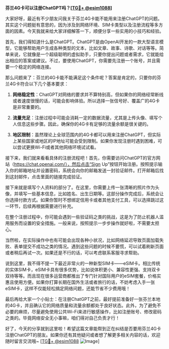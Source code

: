 **芬兰4G卡可以注册ChatGPT吗？[[TG💪+ @esim1088](https://t.me/s/esim1088)]**

大家好呀，最近有不少朋友问我关于芬兰4G卡能不能用来注册ChatGPT的问题。其实这个问题挺有意思的，因为涉及到网络环境、SIM卡类型以及注册流程等多方面的因素。今天我就来给大家详细解答一下，顺便分享一些实用的小技巧和经验。

首先，我们得知道什么是ChatGPT。ChatGPT是由OpenAI开发的一款大型语言模型，它能够帮助用户生成各种类型的文本，比如文章、故事、诗歌、对话等等。简单来说，它就像是一个超级聪明的虚拟助手，只要你提出问题或者需求，它就能给出相应的答案或建议。不过，要使用ChatGPT，你需要先注册一个账号，并且需要一个稳定的网络连接。

那么问题来了：芬兰的4G卡能不能满足这个条件呢？答案是肯定的，只要你的芬兰4G卡符合以下几个基本要求：

1. **网络稳定性**：ChatGPT对网络的要求并不算特别高，但如果你的网络经常断线或者速度很慢的话，可能会影响体验。所以选择一张信号好、覆盖广的4G卡是非常重要的。
   
2. **流量充足**：注册过程中可能会消耗一定的数据流量，尤其是上传头像、填写个人信息这些步骤。因此，确保你的4G卡有足够的流量余额是很关键的。

3. **地区限制**：虽然理论上全球范围内的4G卡都可以用来注册ChatGPT，但实际上某些国家或地区的IP地址可能会受到限制。如果你发现注册时遇到困难，可以尝试更换Wi-Fi或者其他网络环境试试看。

接下来，我们就来看看具体的注册流程吧！首先，你需要访问ChatGPT的官方网站（https://chat.openai.com/），然后点击“Sign Up”按钮开始注册。按照提示输入你的邮箱地址并设置密码，系统会向你的邮箱发送一封验证邮件。打开邮箱后找到这封邮件，点击里面的链接完成验证。

接下来就是填写个人资料的部分了。在这里，你需要上传一张清晰的照片作为头像，并填写一些基本信息，比如姓名、出生日期等。这部分操作完成后，系统会让你选择付款方式。如果你暂时不想绑定信用卡或者其他支付工具，可以选择跳过这一环节，后续再根据需要进行补充。

在整个注册过程中，你可能会遇到一些验证码之类的挑战，这是为了防止机器人滥用服务而设置的安全措施。一般来说，按照提示一步步操作就好啦，不需要太担心。

当然啦，在实际操作中也有可能会出现各种小状况，比如网络延迟导致页面加载失败、表单提交不成功之类的情况。遇到这些问题的时候不要慌，可以试着刷新页面或者稍后再试一次。如果还是不行的话，可以考虑联系客服寻求帮助。

说到这里，我不得不提一下最近非常火的一种新型SIM卡——eSIM卡。相比传统的实体SIM卡，eSIM卡具有很多优势，比如说体积更小、兼容性更强、支持双卡双待等等。而且现在很多运营商都推出了专门针对国际用户的eSIM套餐，价格实惠且使用方便。如果你打算长期在国外生活或者旅行的话，不妨考虑入手一张eSIM卡，这样不仅能轻松搞定网络问题，还能节省不少费用哦！

最后再给大家一个小贴士：在注册ChatGPT之前，最好提前准备好一张芬兰本地的4G卡，并且确认它的网络质量和流量余额都处于良好状态。此外，为了避免不必要的麻烦，尽量避免使用公共Wi-Fi来进行敏感操作，比如注册账号、修改密码之类的。毕竟网络安全无小事嘛，咱们得对自己负责才行！

好了，今天的分享就到这里啦！希望这篇文章能帮到正在纠结是否要用芬兰4G卡注册ChatGPT的朋友。如果你还有其他疑问或者想了解更多相关内容的话，欢迎随时留言交流哦~ [[TG💪+ @esim1088](https://t.me/s/esim1088) ![Image](https://i.postimg.cc/4NQfJmqS/Snipaste-2025-05-13-00-14-12.png)]